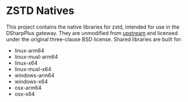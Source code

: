 # ZSTD Natives

This project contains the native libraries for zstd, intended for use in the DSharpPlus gateway. They are unmodified from [upstream](https://github.com/facebook/zstd) and licensed under the original three-clause BSD license. Shared libraries are built for:

- linux-arm64
- linux-musl-arm64
- linux-x64
- linux-musl-x64
- windows-arm64
- windows-x64
- osx-arm64
- osx-x64